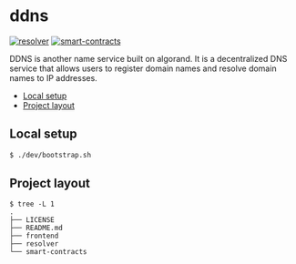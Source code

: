 # ddns <!-- omit in toc -->

[![resolver](https://github.com/mapshen/ddns/actions/workflows/resolver.yml/badge.svg)](https://github.com/mapshen/ddns/actions/workflows/resolver.yml)
[![smart-contracts](https://github.com/mapshen/ddns/actions/workflows/smart-contracts.yml/badge.svg)](https://github.com/mapshen/ddns/actions/workflows/smart-contracts.yml)

DDNS is another name service built on algorand. It is a decentralized DNS service that allows users to register domain names and resolve domain names to IP addresses.

- [Local setup](#local-setup)
- [Project layout](#project-layout)


## Local setup

```sh
$ ./dev/bootstrap.sh
```

## Project layout

```
$ tree -L 1
.
├── LICENSE
├── README.md
├── frontend
├── resolver
└── smart-contracts
```
